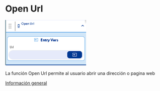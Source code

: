 # Open Url

![](../../../../.gitbook/assets/image%20%28513%29.png)

La función Open Url permite al usuario abrir una dirección o pagina web 

[Información general](https://docs.apphive.io/reference/funciones/informacion-general-de-las-funciones)

